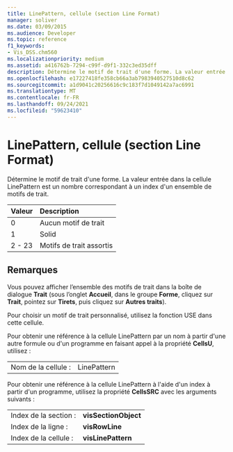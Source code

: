 ```yaml
---
title: LinePattern, cellule (section Line Format)
manager: soliver
ms.date: 03/09/2015
ms.audience: Developer
ms.topic: reference
f1_keywords:
- Vis_DSS.chm560
ms.localizationpriority: medium
ms.assetid: a416762b-7294-c99f-d9f1-332c3ed35dff
description: Détermine le motif de trait d'une forme. La valeur entrée dans la cellule LinePattern est un nombre correspondant à un index d'un ensemble de motifs de trait.
ms.openlocfilehash: e17227418fe358cb66a3ab7983940527510d8c62
ms.sourcegitcommit: a1d9041c20256616c9c183f7d1049142a7ac6991
ms.translationtype: MT
ms.contentlocale: fr-FR
ms.lasthandoff: 09/24/2021
ms.locfileid: "59623410"
---
```

# <a name="linepattern-cell-line-format-section"></a>LinePattern, cellule (section Line Format)

Détermine le motif de trait d'une forme. La valeur entrée dans la cellule LinePattern est un nombre correspondant à un index d'un ensemble de motifs de trait.
  
|**Valeur**|**Description**|
|:-----|:-----|
|0  <br/> |Aucun motif de trait  <br/> |
|1  <br/> |Solid  <br/> |
|2 - 23  <br/> |Motifs de trait assortis  <br/> |
   
## <a name="remarks"></a>Remarques

Vous pouvez afficher l’ensemble des motifs de trait dans la boîte de dialogue **Trait** (sous l’onglet **Accueil**, dans le groupe **Forme**, cliquez sur **Trait**, pointez sur **Tirets**, puis cliquez sur **Autres traits**).
  
Pour choisir un motif de trait personnalisé, utilisez la fonction USE dans cette cellule.
  
Pour obtenir une référence à la cellule LinePattern par un nom à partir d'une autre formule ou d'un programme en faisant appel à la propriété **CellsU**, utilisez : 
  
|||
|:-----|:-----|
|Nom de la cellule :  <br/> |LinePattern  <br/> |
   
Pour obtenir une référence à la cellule LinePattern à l'aide d'un index à partir d'un programme, utilisez la propriété **CellsSRC** avec les arguments suivants : 
  
|||
|:-----|:-----|
|Index de la section :  <br/> |**visSectionObject** <br/> |
|Index de la ligne :  <br/> |**visRowLine** <br/> |
|Index de la cellule :  <br/> |**visLinePattern** <br/> |
   

